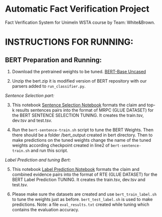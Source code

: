 # Automatic Fact Verification Project
Fact Verification System for Unimeln WSTA course by Team: White&Brown.

# INSTRUCTIONS FOR RUNNING:


## BERT Preparation and Running:
1. Download the pretrained weights to be tuned. [BERT-Base Uncased](https://storage.googleapis.com/bert_models/2018_10_18/uncased_L-12_H-768_A-12.zip)

2. Unzip the bert.zip it is modified version of BERT repository with our parsers added to `run_classifier.py`.

*Sentence Selection part:*

3. This notebook [Sentence Selection Notebook](https://github.com/hima950/WSTA_FACT_VERIFICATION/blob/master/sentence_selection.ipynb) formats the claim and top-k results sentences pairs into the format of MRPC (GLUE DATASET) for the BERT SENTENCE SELECTION TUNING. It creates the train.tsv, dev.tsv and test.tsv.

4. Run the `bert-sentence-train.sh` script to tune the BERT Weights. Then there should be a folder /bert_output created in bert directory. Then to make predictions on the tuned weights change the name of the tuned weights according checkpoint created in line2 of `bert-sentence-train.sh` and run this script.

*Label Prediction and tuning Bert:*

5. This notebook [Label Prediction Notebook](https://github.com/hima950/WSTA_FACT_VERIFICATION/blob/master/label_selection_sentences.ipynb) formats the claim and combined evidence pairs into the format of RTE (GLUE DATASET) for the BERT Label Prediction TUNING. It creates the train.tsv, dev.tsv and test.tsv.

6. Please make sure the datasets are created and use `bert_train_label.sh` to tune the weights just as before. `bert_test_label.sh` is used to make predictions.
Note: a file `eval_results.txt` created while tuning which contains the evaluation accuracy.

